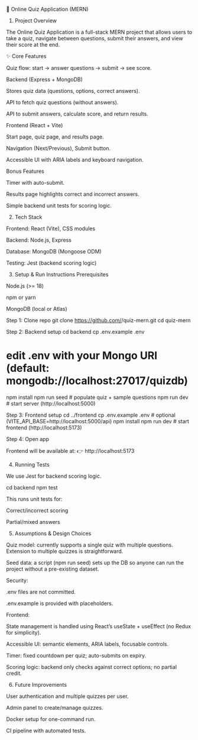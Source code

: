 📘 Online Quiz Application (MERN)
1. Project Overview

The Online Quiz Application is a full-stack MERN project that allows users to take a quiz, navigate between questions, submit their answers, and view their score at the end.

✨ Core Features

Quiz flow: start → answer questions → submit → see score.

Backend (Express + MongoDB)

Stores quiz data (questions, options, correct answers).

API to fetch quiz questions (without answers).

API to submit answers, calculate score, and return results.

Frontend (React + Vite)

Start page, quiz page, and results page.

Navigation (Next/Previous), Submit button.

Accessible UI with ARIA labels and keyboard navigation.

Bonus Features

Timer with auto-submit.

Results page highlights correct and incorrect answers.

Simple backend unit tests for scoring logic.

2. Tech Stack

Frontend: React (Vite), CSS modules

Backend: Node.js, Express

Database: MongoDB (Mongoose ODM)

Testing: Jest (backend scoring logic)

3. Setup & Run Instructions
Prerequisites

Node.js (>= 18)

npm or yarn

MongoDB (local or Atlas)

Step 1: Clone repo
git clone https://github.com/<your-username>/quiz-mern.git
cd quiz-mern

Step 2: Backend setup
cd backend
cp .env.example .env
# edit .env with your Mongo URI (default: mongodb://localhost:27017/quizdb)
npm install
npm run seed    # populate quiz + sample questions
npm run dev     # start server (http://localhost:5000)

Step 3: Frontend setup
cd ../frontend
cp .env.example .env   # optional (VITE_API_BASE=http://localhost:5000/api)
npm install
npm run dev            # start frontend (http://localhost:5173)

Step 4: Open app

Frontend will be available at:
👉 http://localhost:5173

4. Running Tests

We use Jest for backend scoring logic.

cd backend
npm test


This runs unit tests for:

Correct/incorrect scoring

Partial/mixed answers

5. Assumptions & Design Choices

Quiz model: currently supports a single quiz with multiple questions. Extension to multiple quizzes is straightforward.

Seed data: a script (npm run seed) sets up the DB so anyone can run the project without a pre-existing dataset.

Security:

.env files are not committed.

.env.example is provided with placeholders.

Frontend:

State management is handled using React’s useState + useEffect (no Redux for simplicity).

Accessible UI: semantic elements, ARIA labels, focusable controls.

Timer: fixed countdown per quiz; auto-submits on expiry.

Scoring logic: backend only checks against correct options; no partial credit.

6. Future Improvements

User authentication and multiple quizzes per user.

Admin panel to create/manage quizzes.

Docker setup for one-command run.

CI pipeline with automated tests.
